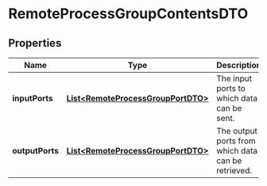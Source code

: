 
# RemoteProcessGroupContentsDTO

## Properties
Name | Type | Description | Notes
------------ | ------------- | ------------- | -------------
**inputPorts** | [**List&lt;RemoteProcessGroupPortDTO&gt;**](RemoteProcessGroupPortDTO.md) | The input ports to which data can be sent. |  [optional]
**outputPorts** | [**List&lt;RemoteProcessGroupPortDTO&gt;**](RemoteProcessGroupPortDTO.md) | The output ports from which data can be retrieved. |  [optional]



